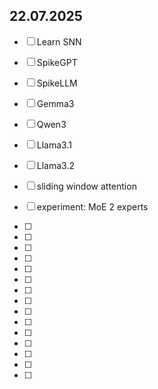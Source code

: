 ## 22.07.2025
- [ ] Learn SNN
- [ ] SpikeGPT
- [ ] SpikeLLM
- [ ] Gemma3
- [ ] Qwen3
- [ ] Llama3.1
- [ ] Llama3.2

- [ ] sliding window attention
- [ ] experiment: MoE 2 experts
- [ ] 
- [ ] 
- [ ] 
- [ ] 
- [ ] 
- [ ] 
- [ ] 
- [ ] 
- [ ] 
- [ ] 
- [ ] 
- [ ] 
- [ ] 
- [ ] 
- [ ] 
